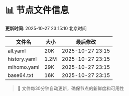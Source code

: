 # 📊 节点文件信息

**更新时间**: 2025-10-27 23:15:10 北京时间

| 文件名 | 大小 | 最后修改 |
|--------|------|----------|
| all.yaml | 20K | 2025-10-27 23:15 |
| history.yaml | 1.2M | 2025-10-27 23:15 |
| mihomo.yaml | 29K | 2025-10-27 23:15 |
| base64.txt | 16K | 2025-10-27 23:15 |

> 🔄 文件每30分钟自动更新，确保节点的新鲜度和可用性
